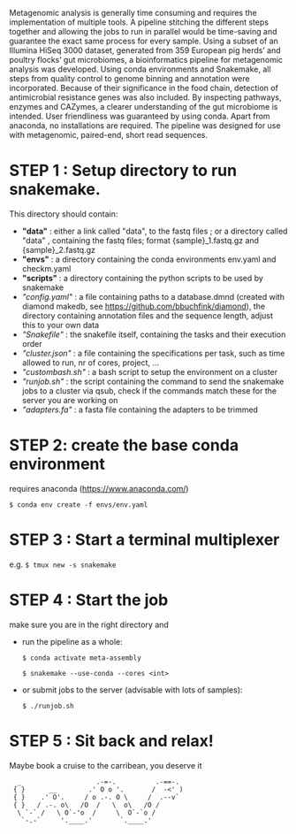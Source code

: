 Metagenomic analysis is generally time consuming and requires the implementation of multiple tools. A pipeline stitching the different steps together and allowing the jobs to run in parallel would be time-saving and guarantee the exact same process for every sample.
Using a subset of an Illumina HiSeq 3000 dataset, generated from 359 European pig herds’ and poultry flocks’ gut microbiomes, a bioinformatics pipeline for metagenomic analysis was developed. Using conda environments and Snakemake, all steps from quality control to genome binning and annotation were incorporated. Because of their significance in the food chain, detection of antimicrobial resistance genes was also included. By inspecting pathways, enzymes and CAZymes, a clearer understanding of the gut microbiome is intended. 
User friendliness was guaranteed by using conda. Apart from anaconda, no installations are required.
The pipeline was designed for use with metagenomic, paired-end, short read sequences.

# STEP 1 : Setup directory to run snakemake. 

This directory should contain: 
- **"data"** : either a link called "data", to the fastq files ; or a directory called "data" , containing the fastq files; format {sample}_1.fastq.gz and {sample}_2.fastq.gz
- **"envs"** : a directory containing the conda environments env.yaml and checkm.yaml
- **"scripts"** : a directory containing the python scripts to be used by snakemake
- *"config.yaml"* : a file containing paths to a database.dmnd (created with diamond makedb, see https://github.com/bbuchfink/diamond), the directory containing annotation files and the sequence length, adjust this to your own data
- *"Snakefile"* : the snakefile itself, containing the tasks and their execution order
- *"cluster.json"* : a file containing the specifications per task, such as time allowed to run, nr of cores, project, ...
- *"custombash.sh"* : a bash script to setup the environment on a cluster
- *"runjob.sh"* : the script containing the command to send the snakemake jobs to a cluster via qsub, check if the commands match these for the server you are working on
- *"adapters.fa"* : a fasta file containing the adapters to be trimmed

# STEP 2: create the base conda environment

requires anaconda (https://www.anaconda.com/)

`$ conda env create -f envs/env.yaml `

# STEP 3 : Start a terminal multiplexer 

e.g. `$ tmux new -s snakemake `

# STEP 4 : Start the job 

make sure you are in the right directory and 

- run the pipeline as a whole:

	`$ conda activate meta-assembly `

	`$ snakemake --use-conda --cores <int> `

- or  submit jobs to the server (advisable with lots of samples):

	`$ ./runjob.sh `

# STEP 5 : Sit back and relax! 
Maybe book a cruise to the carribean, you deserve it

      _                   .-=-.          .-==-.
     { }      __        .' O o '.       /  -<' )
     { }    .' O'.     / o .-. O \     /  .--v`
     { }   / .-. o\   /O  /   \  o\   /O /
      \ `-` /   \ O`-'o  /     \  O`-`o /
       `-.-`     '.____.'       `.____.'
